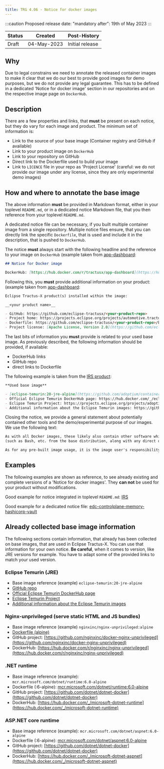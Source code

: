 ```yaml
---
title: TRG 4.06 - Notice for docker images
---
```


:::caution
Proposed release date: "mandatory after": 19th of May 2023
:::

| Status | Created     | Post-History     |
|--------|-------------|------------------|
| Draft  | 04-May-2023 | Initial release  |

## Why

Due to legal constrains we need to annotate the released container images to make it clear that we do our best to provide good images for demo purposes,
but we do not provide any legal guarantee.
This has to be defined in a dedicated 'Notice for docker image' section in our repositories and on the respective image page on `DockerHub`.

## Description

There are a few properties and links, that **must** be present on each notice, but they do vary for each image and product.
The minimum set of information is:

- Link to the source of your base image (Container registry and GitHub if available)
- Link to your product image on `DockerHub`
- Link to your repository on GitHub
- Direct link to the Dockerfile used to build your image
- Link to `LICENCE` file in your repo as 'Project License' (careful: we do not provide our image under any license, since they are only experimental demo images)

## How and where to annotate the base image

The above information **must** be provided in Markdown format, either in your toplevel `README.md`, or in a dedicated
notice Markdown file, that you then reference from your toplevel `README.md`.

A dedicated notice file can be necessary, if you built multiple container image from a single repository.
Multiple notice files ensure, that you can directly link the specific `Dockerfile`, that is used and include it in the description, that is pushed to `DockerHub`.

The notice **must** always start with the following headline and the reference to your image on `DockerHub`
(example taken from [app-dashboard](https://github.com/eclipse-tractusx/app-dashboard#notice-for-docker-image):

```markdown
## Notice for Docker image

DockerHub: [https://hub.docker.com/r/tractusx/app-dashboard](https://hub.docker.com/r/tractusx/app-dashboard)
```

Following this, you **must** provide additional information on your product:
(example taken from [app-dashboard](https://github.com/eclipse-tractusx/app-dashboard#notice-for-docker-image):

```markdown
Eclipse Tractus-X product(s) installed within the image:

__<your product name>__

- GitHub: https://github.com/eclipse-tractusx/<your-product-repo>
- Project home: https://projects.eclipse.org/projects/automotive.tractusx
- Dockerfile: https://github.com/eclipse-tractusx/<your-product-repo>/blob/main/<path-to-Dockerfile>
- Project license: [Apache License, Version 2.0](https://github.com/eclipse-tractusx/<your-product-repo>/blob/main/LICENSE)
```

The last bits of information you **must** provide is related to your used base image.
As previously described, the following information should be provided, if available:

- DockerHub links
- GitHub repo
- direct links to Dockerfile

The following example is taken from the [IRS product](https://github.com/eclipse-tractusx/item-relationship-service#notice-for-docker-image):

```markdown
**Used base image**

- [eclipse-temurin:20-jre-alpine](https://github.com/adoptium/containers)
- Official Eclipse Temurin DockerHub page: https://hub.docker.com/_/eclipse-temurin
- Eclipse Temurin Project: https://projects.eclipse.org/projects/adoptium.temurin
- Additional information about the Eclipse Temurin images: https://github.com/docker-library/repo-info/tree/master/repos/eclipse-temurin
```

Closing the notice, we provide a general statement about potentially contained other tools and the demo/experimental purpose
of our images. We use the following text:

```markdown
As with all Docker images, these likely also contain other software which may be under other licenses 
(such as Bash, etc. from the base distribution, along with any direct or indirect dependencies of the primary software being contained).

As for any pre-built image usage, it is the image user's responsibility to ensure that any use of this image complies with any relevant licenses for all software contained within.
```

## Examples

The following examples are shown as reference, to see already existing and complete versions of a 'Notice for docker images'.
They **can not** be used for your product without modifications.

Good example for notice integrated in toplevel `README.md`: [IRS](https://github.com/eclipse-tractusx/item-relationship-service#notice-for-docker-image)

Good example for a dedicated notice file: [edc-controlplane-memory-hashicorp-vault](https://github.com/eclipse-tractusx/tractusx-edc/edit/main/edc-controlplane/edc-controlplane-memory-hashicorp-vault/notice.md)

## Already collected base image information

The following sections contain information, that already has been collected on base images, that are used in Eclipse Tractus-X.
You can use that information for your own notice. **Be careful**, when it comes to version, like JRE versions for example.
You have to adapt some of the provided links to match your used version.

### Eclipse Temurin (JRE)

- Base image reference (example) `eclipse-temurin:20-jre-alpine`
- [GitHub repo](https://github.com/adoptium/containers)
- [Official Eclipse Temurin DockerHub page](https://hub.docker.com/_/eclipse-temurin)
- [Eclipse Temurin Project](https://projects.eclipse.org/projects/adoptium.temurin)
- [Additional information about the Eclipse Temurin images](https://github.com/docker-library/repo-info/tree/master/repos/eclipse-temurin)

### Nginx-unprivileged (serve static HTML and JS bundles)

- Base image reference (example) `nginxinc/nginx-unprivileged:alpine`
- [Dockerfile (alpine)](https://github.com/nginxinc/docker-nginx-unprivileged/blob/main/Dockerfile-alpine.template)
- GitHub project: [https://github.com/nginxinc/docker-nginx-unprivileged](https://github.com/nginxinc/docker-nginx-unprivileged)
- DockerHub: [https://hub.docker.com/r/nginxinc/nginx-unprivileged](https://hub.docker.com/r/nginxinc/nginx-unprivileged)

### .NET runtime

- Base image reference (example): `mcr.microsoft.com/dotnet/runtime:6.0-alpine`
- Dockerfile (:6-alpine): [mcr.microsoft.com/dotnet/runtime:6.0-alpine](https://github.com/dotnet/dotnet-docker/blob/e1984aaea51a796b68f6672749d280525c30e063/src/runtime/6.0/alpine3.17/amd64/Dockerfile)
- GitHub project: [https://github.com/dotnet/dotnet-docker](https://github.com/dotnet/dotnet-docker)
- DockerHub: [https://hub.docker.com/_/microsoft-dotnet-runtime](https://hub.docker.com/_/microsoft-dotnet-runtime)

### ASP.NET core runtime

- Base image reference (example): `mcr.microsoft.com/dotnet/aspnet:6.0-alpine`
- Dockerfile (:6-alpine): [mcr.microsoft.com/dotnet/aspnet:6.0-alpine](https://github.com/dotnet/dotnet-docker/blob/e1984aaea51a796b68f6672749d280525c30e063/src/aspnet/6.0/alpine3.17/amd64/Dockerfile)
- GitHub project: [https://github.com/dotnet/dotnet-docker](https://github.com/dotnet/dotnet-docker)
- DockerHub: [https://hub.docker.com/_/microsoft-dotnet-aspnet](https://hub.docker.com/_/microsoft-dotnet-aspnet)
